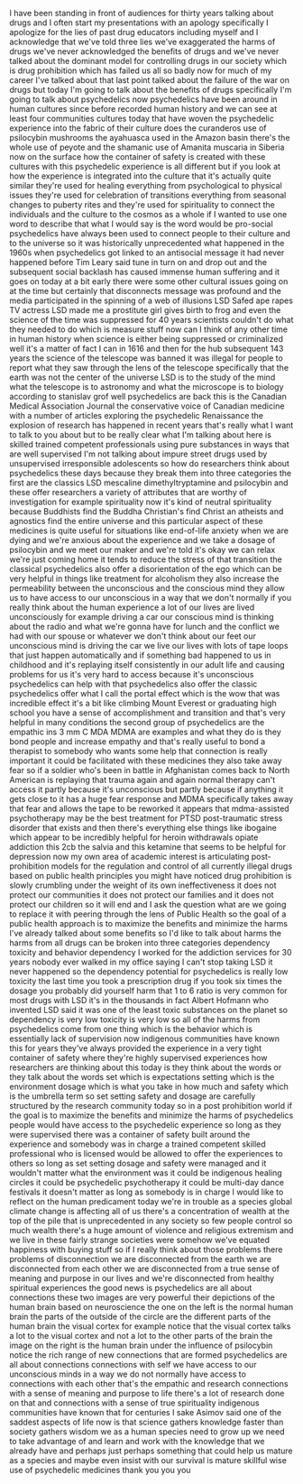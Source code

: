 
I have been standing in front of
audiences for thirty years talking about
drugs and I often start my presentations
with an apology
specifically I apologize for the lies of
past drug educators including myself and
I acknowledge that we&#39;ve told three lies
we&#39;ve exaggerated the harms of drugs
we&#39;ve never acknowledged the benefits of
drugs and we&#39;ve never talked about the
dominant model for controlling drugs in
our society which is drug prohibition
which has failed us all so badly now for
much of my career I&#39;ve talked about that
last point talked about the failure of
the war on drugs but today I&#39;m going to
talk about the benefits of drugs
specifically I&#39;m going to talk about
psychedelics now psychedelics have been
around in human cultures since before
recorded human history and we can see at
least four communities cultures today
that have woven the psychedelic
experience into the fabric of their
culture does the curanderos use of
psilocybin mushrooms the ayahuasca used
in the Amazon basin there&#39;s the whole
use of peyote and the shamanic use of
Amanita muscaria in Siberia now on the
surface how the container of safety is
created with these cultures with this
psychedelic experience is all different
but if you look at how the experience is
integrated into the culture that it&#39;s
actually quite similar they&#39;re used for
healing
everything from psychological to
physical issues they&#39;re used for
celebration of transitions everything
from seasonal changes to puberty rites
and they&#39;re used for spirituality to
connect the individuals and the culture
to the cosmos as a whole
if I wanted to use one word to describe
that what I would say is the word would
be pro-social psychedelics have always
been used to connect people to their
culture and to the universe so it was
historically unprecedented what happened
in the 1960s when psychedelics got
linked to an antisocial message it had
never happened before Tim Leary said
tune in turn on and drop out and the
subsequent social backlash has caused
immense human suffering and it goes on
today at a bit early there were some
other cultural issues going on at the
time but certainly that disconnects
message was profound and the media
participated in the spinning of a web of
illusions LSD Safed ape rapes TV actress
LSD made me a prostitute girl gives
birth to frog and even the science of
the time was suppressed for 40 years
scientists couldn&#39;t do what they needed
to do which is measure stuff now can I
think of any other time in human history
when science is either being suppressed
or criminalized well it&#39;s a matter of
fact I can in 1616 and then for the hub
subsequent 143 years the science of the
telescope was banned it was illegal for
people to report what they saw through
the lens of the telescope specifically
that the earth was not the center of the
universe LSD is to the study of the mind
what the telescope is to astronomy and
what the microscope is to biology
according to stanislav grof well
psychedelics are back
this is the Canadian Medical Association
Journal the conservative voice of
Canadian medicine with a number of
articles exploring the psychedelic
Renaissance the explosion of research
has happened in recent years that&#39;s
really what I want to talk to you about
but to be really clear what I&#39;m talking
about here is skilled trained competent
professionals using pure substances in
ways that are well supervised I&#39;m not
talking about impure street drugs used
by unsupervised irresponsible
adolescents so how do researchers think
about psychedelics these days because
they break them into three categories
the first are the classics LSD mescaline
dimethyltryptamine and psilocybin and
these offer researchers a variety of
attributes that are worthy of
investigation for example spirituality
now it&#39;s kind of neutral spirituality
because Buddhists find the Buddha
Christian&#39;s find Christ an atheists and
agnostics find the entire universe and
this particular aspect of these
medicines is quite useful for situations
like end-of-life anxiety when we are
dying and we&#39;re anxious about the
experience and we take a dosage of
psilocybin and we meet our maker and
we&#39;re told it&#39;s okay we can relax we&#39;re
just coming home it tends to reduce the
stress of that transition the classical
psychedelics also offer a disorientation
of the ego which can be very helpful in
things like treatment for alcoholism
they also increase the permeability
between the unconscious and the
conscious mind they allow us to have
access
to our unconscious in a way that we
don&#39;t normally if you really think about
the human experience a lot of our lives
are lived unconsciously for example
driving a car our conscious mind is
thinking about the radio and what we&#39;re
gonna have for lunch and the conflict we
had with our spouse or whatever we don&#39;t
think about our feet our unconscious
mind is driving the car we live our
lives with lots of tape loops that just
happen automatically and if something
bad happened to us in childhood and it&#39;s
replaying itself consistently in our
adult life and causing problems for us
it&#39;s very hard to access because it&#39;s
unconscious psychedelics can help with
that psychedelics also offer the classic
psychedelics offer what I call the
portal effect which is the wow that was
incredible effect it&#39;s a bit like
climbing Mount Everest or graduating
high school you have a sense of
accomplishment and transition and that&#39;s
very helpful in many conditions the
second group of psychedelics are the
empathic ins 3 mm C MDA MDMA are
examples and what they do is they bond
people and increase empathy and that&#39;s
really useful to bond a therapist to
somebody who wants some help
that connection is really important it
could be facilitated with these
medicines they also take away fear so if
a soldier who&#39;s been in battle in
Afghanistan comes back to North American
is replaying that trauma again and again
normal therapy can&#39;t access it partly
because it&#39;s unconscious but partly
because if anything it gets close to it
has a huge fear response and MDMA
specifically takes away that fear and
allows the tape to be reworked it
appears that mdma-assisted psychotherapy
may be the best treatment for PTSD
post-traumatic stress disorder that
exists
and then there&#39;s everything else things
like ibogaine which appear to be
incredibly helpful for heroin
withdrawals opiate addiction this 2cb
the salvia and this ketamine that seems
to be helpful for depression now my own
area of academic interest is
articulating post-prohibition models for
the regulation and control of all
currently illegal drugs based on public
health principles you might have noticed
drug prohibition is slowly crumbling
under the weight of its own
ineffectiveness it does not protect our
communities it does not protect our
families and it does not protect our
children so it will end and I ask the
question what are we going to replace it
with peering through the lens of Public
Health so the goal of a public health
approach is to maximize the benefits and
minimize the harms I&#39;ve already talked
about some benefits so I&#39;d like to talk
about harms the harms from all drugs can
be broken into three categories
dependency toxicity and behavior
dependency I worked for the addiction
services for 30 years
nobody ever walked in my office saying I
can&#39;t stop taking LSD it never happened
so the dependency potential for
psychedelics is really low toxicity the
last time you took a prescription drug
if you took six times the dosage you
probably did yourself harm that 1 to 6
ratio is very common for most drugs with
LSD it&#39;s in the thousands in fact Albert
Hofmann who invented LSD said it was one
of the least toxic substances on the
planet so dependency is very low
toxicity is very low so all of the harms
from psychedelics come from one thing
which is the behavior
which is essentially lack of supervision
now indigenous communities have known
this for years they&#39;ve always provided
the experience in a very tight container
of safety where they&#39;re highly
supervised experiences how researchers
are thinking about this today is they
think about the words or they talk about
the words set which is expectations
setting which is the environment dosage
which is what you take in how much and
safety which is the umbrella term so set
setting safety and dosage are carefully
structured by the research community
today so in a post prohibition world if
the goal is to maximize the benefits and
minimize the harms of psychedelics
people would have access to the
psychedelic experience so long as they
were supervised there was a container of
safety built around the experience and
somebody was in charge a trained
competent skilled professional who is
licensed would be allowed to offer the
experiences to others so long as set
setting dosage and safety were managed
and it wouldn&#39;t matter what the
environment was it could be indigenous
healing circles
it could be psychedelic psychotherapy it
could be multi-day dance festivals it
doesn&#39;t matter as long as somebody is in
charge I would like to reflect on the
human predicament today we&#39;re in trouble
as a species global climate change is
affecting all of us there&#39;s a
concentration of wealth at the top of
the pile that is unprecedented in any
society so few people control so much
wealth there&#39;s a huge amount of violence
and religious extremism and we live in
these fairly strange societies were
somehow we&#39;ve equated happiness with
buying stuff
so if I really think about those
problems there problems of disconnection
we are disconnected from the earth we
are disconnected from each other we are
disconnected from a true sense of
meaning and purpose in our lives and
we&#39;re disconnected from healthy
spiritual experiences the good news is
psychedelics are all about connections
these two images are very powerful their
depictions of the human brain based on
neuroscience the one on the left is the
normal human brain the parts of the
outside of the circle are the different
parts of the human brain the visual
cortex for example notice that the
visual cortex talks a lot to the visual
cortex and not a lot to the other parts
of the brain the image on the right is
the human brain under the influence of
psilocybin notice the rich range of new
connections that are formed psychedelics
are all about connections connections
with self we have access to our
unconscious minds in a way we do not
normally have access to
connections with each other that&#39;s the
empathic and research connections with a
sense of meaning and purpose to life
there&#39;s a lot of research done on that
and connections with a sense of true
spirituality indigenous communities have
known that for centuries I
sake Asimov said one of the saddest
aspects of life now is that science
gathers knowledge faster than society
gathers wisdom we as a human species
need to grow up we need to take
advantage of and learn and work with the
knowledge that we already have and
perhaps just perhaps something that
could help us mature as a species and
maybe even insist with our survival is
mature skillful wise use of psychedelic
medicines thank you
you
you
